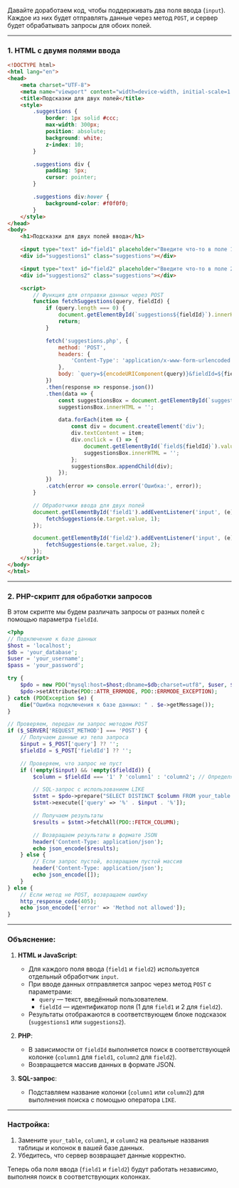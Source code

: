 Давайте доработаем код, чтобы поддерживать два поля ввода (`input`). Каждое из них будет отправлять данные через метод `POST`, и сервер будет обрабатывать запросы для обоих полей.

---

### 1. **HTML с двумя полями ввода**

```html
<!DOCTYPE html>
<html lang="en">
<head>
    <meta charset="UTF-8">
    <meta name="viewport" content="width=device-width, initial-scale=1.0">
    <title>Подсказки для двух полей</title>
    <style>
        .suggestions {
            border: 1px solid #ccc;
            max-width: 300px;
            position: absolute;
            background: white;
            z-index: 10;
        }

        .suggestions div {
            padding: 5px;
            cursor: pointer;
        }

        .suggestions div:hover {
            background-color: #f0f0f0;
        }
    </style>
</head>
<body>
    <h1>Подсказки для двух полей ввода</h1>

    <input type="text" id="field1" placeholder="Введите что-то в поле 1">
    <div id="suggestions1" class="suggestions"></div>

    <input type="text" id="field2" placeholder="Введите что-то в поле 2">
    <div id="suggestions2" class="suggestions"></div>

    <script>
        // Функция для отправки данных через POST
        function fetchSuggestions(query, fieldId) {
            if (query.length === 0) {
                document.getElementById(`suggestions${fieldId}`).innerHTML = '';
                return;
            }

            fetch('suggestions.php', {
                method: 'POST',
                headers: {
                    'Content-Type': 'application/x-www-form-urlencoded',
                },
                body: `query=${encodeURIComponent(query)}&fieldId=${fieldId}` // Передача данных
            })
            .then(response => response.json())
            .then(data => {
                const suggestionsBox = document.getElementById(`suggestions${fieldId}`);
                suggestionsBox.innerHTML = '';

                data.forEach(item => {
                    const div = document.createElement('div');
                    div.textContent = item;
                    div.onclick = () => {
                        document.getElementById(`field${fieldId}`).value = item;
                        suggestionsBox.innerHTML = '';
                    };
                    suggestionsBox.appendChild(div);
                });
            })
            .catch(error => console.error('Ошибка:', error));
        }

        // Обработчики ввода для двух полей
        document.getElementById('field1').addEventListener('input', (e) => {
            fetchSuggestions(e.target.value, 1);
        });

        document.getElementById('field2').addEventListener('input', (e) => {
            fetchSuggestions(e.target.value, 2);
        });
    </script>
</body>
</html>
```

---

### 2. **PHP-скрипт для обработки запросов**

В этом скрипте мы будем различать запросы от разных полей с помощью параметра `fieldId`.

```php
<?php
// Подключение к базе данных
$host = 'localhost';
$db = 'your_database';
$user = 'your_username';
$pass = 'your_password';

try {
    $pdo = new PDO("mysql:host=$host;dbname=$db;charset=utf8", $user, $pass);
    $pdo->setAttribute(PDO::ATTR_ERRMODE, PDO::ERRMODE_EXCEPTION);
} catch (PDOException $e) {
    die("Ошибка подключения к базе данных: " . $e->getMessage());
}

// Проверяем, передан ли запрос методом POST
if ($_SERVER['REQUEST_METHOD'] === 'POST') {
    // Получаем данные из тела запроса
    $input = $_POST['query'] ?? '';
    $fieldId = $_POST['fieldId'] ?? '';

    // Проверяем, что запрос не пуст
    if (!empty($input) && !empty($fieldId)) {
        $column = $fieldId === '1' ? 'column1' : 'column2'; // Определяем колонку для поиска

        // SQL-запрос с использованием LIKE
        $stmt = $pdo->prepare("SELECT DISTINCT $column FROM your_table WHERE $column LIKE :query LIMIT 10");
        $stmt->execute(['query' => '%' . $input . '%']);

        // Получаем результаты
        $results = $stmt->fetchAll(PDO::FETCH_COLUMN);

        // Возвращаем результаты в формате JSON
        header('Content-Type: application/json');
        echo json_encode($results);
    } else {
        // Если запрос пустой, возвращаем пустой массив
        header('Content-Type: application/json');
        echo json_encode([]);
    }
} else {
    // Если метод не POST, возвращаем ошибку
    http_response_code(405);
    echo json_encode(['error' => 'Method not allowed']);
}
```

---

### Объяснение:

1. **HTML и JavaScript**:
   - Для каждого поля ввода (`field1` и `field2`) используется отдельный обработчик `input`.
   - При вводе данных отправляется запрос через метод `POST` с параметрами:
     - `query` — текст, введённый пользователем.
     - `fieldId` — идентификатор поля (1 для `field1` и 2 для `field2`).
   - Результаты отображаются в соответствующем блоке подсказок (`suggestions1` или `suggestions2`).

2. **PHP**:
   - В зависимости от `fieldId` выполняется поиск в соответствующей колонке (`column1` для `field1`, `column2` для `field2`).
   - Возвращается массив данных в формате JSON.

3. **SQL-запрос**:
   - Подставляем название колонки (`column1` или `column2`) для выполнения поиска с помощью оператора `LIKE`.

---

### Настройка:

1. Замените `your_table`, `column1`, и `column2` на реальные названия таблицы и колонок в вашей базе данных.
2. Убедитесь, что сервер возвращает данные корректно.

Теперь оба поля ввода (`field1` и `field2`) будут работать независимо, выполняя поиск в соответствующих колонках.

